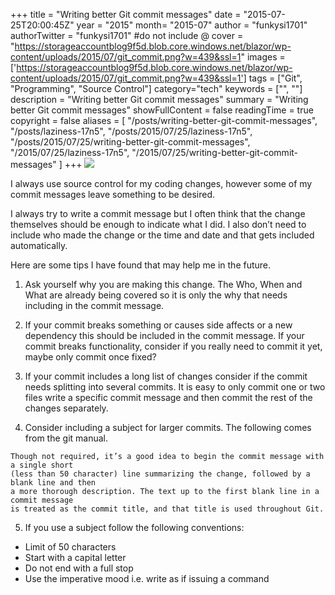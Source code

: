 +++
title = "Writing better Git commit messages"
date = "2015-07-25T20:00:45Z"
year = "2015"
month= "2015-07"
author = "funkysi1701"
authorTwitter = "funkysi1701" #do not include @
cover = "https://storageaccountblog9f5d.blob.core.windows.net/blazor/wp-content/uploads/2015/07/git_commit.png?w=439&ssl=1"
images = ['https://storageaccountblog9f5d.blob.core.windows.net/blazor/wp-content/uploads/2015/07/git_commit.png?w=439&ssl=1']
tags = ["Git", "Programming", "Source Control"]
category="tech"
keywords = ["", ""]
description =  "Writing better Git commit messages"
summary = "Writing better Git commit messages"
showFullContent = false
readingTime = true
copyright = false
aliases = [
    "/posts/writing-better-git-commit-messages",
    "/posts/laziness-17n5",
    "/posts/2015/07/25/laziness-17n5",
    "/posts/2015/07/25/writing-better-git-commit-messages",
    "/2015/07/25/laziness-17n5",
    "/2015/07/25/writing-better-git-commit-messages"
]
+++
![](https://storageaccountblog9f5d.blob.core.windows.net/blazor/wp-content/uploads/2015/07/git_commit.png?w=439&ssl=1)

I always use source control for my coding changes, however some of my commit messages leave something to be desired.

I always try to write a commit message but I often think that the change themselves should be enough to indicate what I did. I also don’t need to include who made the change or the time and date and that gets included automatically.

Here are some tips I have found that may help me in the future.

1) Ask yourself why you are making this change. The Who, When and What are already being covered so it is only the why that needs including in the commit message.

2) If your commit breaks something or causes side affects or a new dependency this should be included in the commit message. If your commit breaks functionality, consider if you really need to commit it yet, maybe only commit once fixed?

3) If your commit includes a long list of changes consider if the commit needs splitting into several commits. It is easy to only commit one or two files write a specific commit message and then commit the rest of the changes separately.

4) Consider including a subject for larger commits. The following comes from the git manual.
```
Though not required, it’s a good idea to begin the commit message with a single short 
(less than 50 character) line summarizing the change, followed by a blank line and then 
a more thorough description. The text up to the first blank line in a commit message 
is treated as the commit title, and that title is used throughout Git.
```
5) If you use a subject follow the following conventions:

- Limit of 50 characters
- Start with a capital letter
- Do not end with a full stop
- Use the imperative mood i.e. write as if issuing a command